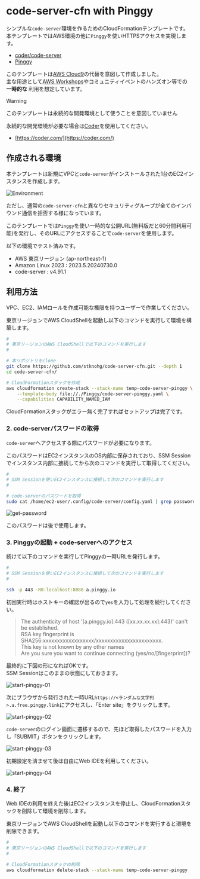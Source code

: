 # code-server-cfn with Pinggy

シンプルな`code-server`環境を作るためのCloudFormationテンプレートです。  
本テンプレートではAWS環境の他に`Pinggy`を使いHTTPSアクセスを実現します。  

* [coder/code-server](https://github.com/coder/code-server)
* [Pinggy](https://pinggy.io/)

このテンプレートは[AWS Cloud9](https://aws.amazon.com/cloud9/)の代替を意図して作成しました。  
主な用途として[AWS Workshops](https://workshops.aws/)やコミュニティイベントのハンズオン等での __一時的な__ 利用を想定しています。

> [!WARNING]  
> このテンプレートは永続的な開発環境として使うことを意図していません

永続的な開発環境が必要な場合は[Coder](https://coder.com/)を使用してください。  

* [https://coder.com/](https://coder.com/)

## 作成される環境

本テンプレートは新規にVPCと`code-server`がインストールされた1台のEC2インスタンスを作成します。  

![Environment](./assets/environment-with-pinggy.png)

ただし、通常の`code-server-cfn`と異なりセキュリティグループが全てのインバウンド通信を拒否する様になっています。  

このテンプレートでは`Pinggy`を使い一時的な公開URL(無料版だと60分間利用可能)を発行し、そのURLにアクセスすることで`code-server`を使用します。  

以下の環境でテスト済みです。  

* AWS 東京リージョン (ap-northeast-1)
* Amazon Linux 2023 : 2023.5.20240730.0
* code-server : v4.91.1

## 利用方法

VPC、EC2、IAMロールを作成可能な権限を持つユーザーで作業してください。  

東京リージョンでAWS CloudShellを起動し以下のコマンドを実行して環境を構築します。  

```bash
#
# 東京リージョンのAWS CloudShellで以下のコマンドを実行します
# 

# 本リポジトリをclone
git clone https://github.com/stknohg/code-server-cfn.git --depth 1
cd code-server-cfn/

# CloudFormationスタックを作成
aws cloudformation create-stack --stack-name temp-code-server-pinggy \
    --template-body file://./Pinggy/code-server-pinggy.yaml \
    --capabilities CAPABILITY_NAMED_IAM
```

CloudFormationスタックがエラー無く完了すればセットアップは完了です。  

### 2. code-serverパスワードの取得

`code-server`へアクセスする際にパスワードが必要になります。  

このパスワードはEC2インスタンスのOS内部に保存されており、SSM Sessionでインスタンス内部に接続してから次のコマンドを実行して取得してください。  

```bash
#
# SSM Sessionを使いEC2インスタンスに接続して次のコマンドを実行します
#

# code-serverのパスワードを取得
sudo cat /home/ec2-user/.config/code-server/config.yaml | grep password:
```

![get-password](./assets/how-to-get-password-01.png)

このパスワードは後で使用します。  

### 3. Pinggyの起動 + code-serverへのアクセス

続けて以下のコマンドを実行してPinggyの一時URLを発行します。 

```bash
#
# SSM Sessionを使いEC2インスタンスに接続して次のコマンドを実行します
#

ssh -p 443 -R0:localhost:8080 a.pinggy.io
```

初回実行時はホストキーの確認が出るので`yes`を入力して処理を続行してください。  

> The authenticity of host '[a.pinggy.io]:443 ([xx.xx.xx.xx]:443)' can't be established.  
> RSA key fingerprint is SHA256:xxxxxxxxxxxxxxxxxx/xxxxxxxxxxxxxxxxxxxxxxx.  
> This key is not known by any other names  
> Are you sure you want to continue connecting (yes/no/[fingerprint])?  

最終的に下図の形になればOKです。  
SSM Sessionはこのままの状態にしておきます。  

![start-pinggy-01](./assets/start-pinggy-01.png)

次にブラウザから発行された一時URL`https://<ランダムな文字列>.a.free.pinggy.link`にアクセスし、「Enter site」をクリックします。  

![start-pinggy-02](./assets/start-pinggy-02.png)

`code-server`のログイン画面に遷移するので、先ほど取得したパスワードを入力し「SUBMIT」ボタンをクリックします。  

![start-pinggy-03](./assets/start-pinggy-03.png)

初期設定を済ませて後は自由にWeb IDEを利用してください。

![start-pinggy-04](./assets/start-pinggy-04.png)

### 4. 終了

Web IDEの利用を終えた後はEC2インスタンスを停止し、CloudFormationスタックを削除して環境を削除します。  

東京リージョンでAWS CloudShellを起動し以下のコマンドを実行すると環境を削除できます。  

```bash
#
# 東京リージョンのAWS CloudShellで以下のコマンドを実行します
# 

# CloudFormationスタックの削除
aws cloudformation delete-stack --stack-name temp-code-server-pinggy
```
